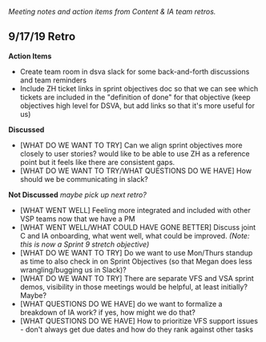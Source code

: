 _Meeting notes and action items from Content & IA team retros._

## 9/17/19 Retro<br>

**Action Items**
- Create team room in dsva slack for some back-and-forth discussions and team reminders
- Include ZH ticket links in sprint objectives doc so that we can see which tickets are included in the "definition of done" for that objective (keep objectives high level for DSVA, but add links so that it's more useful for us)

**Discussed**
- [WHAT DO WE WANT TO TRY] Can we align sprint objectives more closely to user stories? would like to be able to use ZH as a reference point but it feels like there are consistent gaps.
- [WHAT DO WE WANT TO TRY/WHAT QUESTIONS DO WE HAVE] How should we be communicating in slack?

**Not Discussed** *maybe pick up next retro?*
- [WHAT WENT WELL] Feeling more integrated and included with other VSP teams now that we have a PM
- [WHAT WENT WELL/WHAT COULD HAVE GONE BETTER] Discuss joint C and IA onboarding, what went well, what could be improved. *(Note: this is now a Sprint 9 stretch objective)*
- [WHAT DO WE WANT TO TRY] Do we want to use Mon/Thurs standup as time to also check in on Sprint Objectives (so that Megan does less wrangling/bugging us in Slack)?
- [WHAT DO WE WANT TO TRY] There are separate VFS and VSA sprint demos, visibility in those meetings would be helpful, at least initially? Maybe?
- [WHAT QUESTIONS DO WE HAVE] do we want to formalize a breakdown of IA work? if yes, how might we do that?
- [WHAT QUESTIONS DO WE HAVE] How to prioritize VFS support issues - don't always get due dates and how do they rank against other tasks
